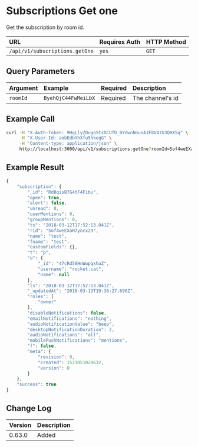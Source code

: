 # Subscriptions Get one

Get the subscription by room id.

| URL | Requires Auth | HTTP Method |
| :--- | :--- | :--- |
| `/api/v1/subscriptions.getOne` | `yes` | `GET` |

## Query Parameters

| Argument | Example | Required | Description |
| :--- | :--- | :--- | :--- |
| `roomId` | `ByehQjC44FwMeiLbX` | Required | The channel's id |

## Example Call

```bash
curl -H "X-Auth-Token: 9HqLlyZOugoStsXCUfD_0YdwnNnunAJF8V47U3QHXSq" \
     -H "X-User-Id: aobEdbYhXfu5hkeqG" \
     -H "Content-type: application/json" \
     http://localhost:3000/api/v1/subscriptions.getOne?roomId=5of4weEXaH7yncxz9 \
```

## Example Result

```javascript
{
    "subscription": {
        "_id": "Rd8qisB7G4tF4Fibu",
        "open": true,
        "alert": false,
        "unread": 0,
        "userMentions": 0,
        "groupMentions": 0,
        "ts": "2018-03-12T17:52:13.041Z",
        "rid": "5of4weEXaH7yncxz9",
        "name": "test",
        "fname": "test",
        "customFields": {},
        "t": "p",
        "u": {
            "_id": "47cRd58HnWwpqxhaZ",
            "username": "rocket.cat",
            "name": null
        },
        "ls": "2018-03-12T17:52:13.041Z",
        "_updatedAt": "2018-03-13T19:36:27.696Z",
        "roles": [
            "owner"
        ],
        "disableNotifications": false,
        "emailNotifications": "nothing",
        "audioNotificationValue": "beep",
        "desktopNotificationDuration": 2,
        "audioNotifications": "all",
        "mobilePushNotifications": "mentions",
        "f": false,
        "meta": {
            "revision": 0,
            "created": 1521051029632,
            "version": 0
        }
    },
    "success": true
}
```

## Change Log

| Version | Description |
| :--- | :--- |
| 0.63.0 | Added |

